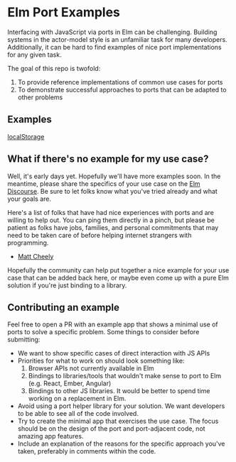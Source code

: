 # Elm Port Examples

Interfacing with JavaScript via ports in Elm can be challenging. Building systems
in the actor-model style is an unfamiliar task for many developers. Additionally,
it can be hard to find examples of nice port implementations for any given task.

The goal of this repo is twofold:

 1. To provide reference implementations of common use cases for ports
 2. To demonstrate successful approaches to ports that can be adapted to other problems
 
 
## Examples

[localStorage](localStorage/)


## What if there's no example for my use case?

Well, it's early days yet. Hopefully we'll have more examples soon. In the meantime, please share the specifics 
of your use case on the [Elm Discourse](https://discourse.elm-lang.org/). Be sure to let folks know what you've tried already and what your goals are. 

Here's a list of folks that have had nice experiences with ports and are willing to help out. You can ping them
directly in a pinch, but please be patient as folks have jobs, families, and personal commitments that may need
to be taken care of before helping internet strangers with programming. 

- [Matt Cheely](https://discourse.elm-lang.org/u/matt.cheely) 


Hopefully the community can help put together a nice example for your use case that can be added back here, or 
maybe even come up with a pure Elm solution if you're just binding to a library.

## Contributing an example

Feel free to open a PR with an example app that shows a minimal use of ports to solve
a specific problem. Some things to consider before submitting:

 - We want to show specific cases of direct interaction with JS APIs
 - Priorities for what to work on should look something like:
     1. Browser APIs not currently available in Elm
     2. Bindings to libraries/tools that wouldn't make sense to port to Elm (e.g. React, Ember, Angular)
     3. Bindings to other JS libraries. It would be better to spend time working on a replacement in Elm.
 - Avoid using a port helper library for your solution. We want developers to be able to see all of the code involved.
 - Try to create the minimal app that exercises the use case. The focus should be on the design of the port and port-adjacent code, not amazing app features. 
 - Include an explanation of the reasons for the specific approach you've taken, preferably in comments within the code.
